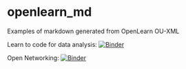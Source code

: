 # openlearn_md
Examples of markdown generated from OpenLearn OU-XML

Learn to code for data analysis: [![Binder](https://mybinder.org/badge_logo.svg)](https://mybinder.org/v2/gh/ouseful-demos/openlearn_md/master?filepath=LearnToCode)

Open Networking: [![Binder](https://mybinder.org/badge_logo.svg)](https://mybinder.org/v2/gh/ouseful-demos/openlearn_md/master?filepath=OpenNetworking)